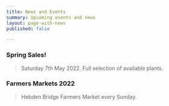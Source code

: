 ```yaml
---
title: News and Events
summary: Upcoming events and news
layout: page-with-news
published: false

---
```

### Spring Sales!

> Saturday 7th May 2022. Full selection of available plants.

### Farmers Markets 2022

> Hebden Bridge Farmers Market every Sunday.